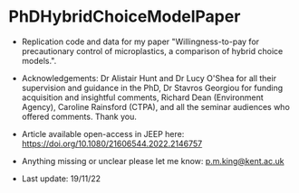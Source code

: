 # PhDHybridChoiceModelPaper
- Replication code and data for my paper "Willingness-to-pay for precautionary control of microplastics, a comparison of hybrid choice models.".  

- Acknowledgements:
Dr Alistair Hunt and Dr Lucy O'Shea for all their supervision and guidance in the PhD, Dr Stavros Georgiou for funding acquisition and insightful comments, Richard Dean (Environment Agency), Caroline Rainsford (CTPA), and all the seminar audiences who offered comments. Thank you.

- Article available open-access in JEEP here: https://doi.org/10.1080/21606544.2022.2146757 

- Anything missing or unclear please let me know: p.m.king@kent.ac.uk

- Last update: 19/11/22
